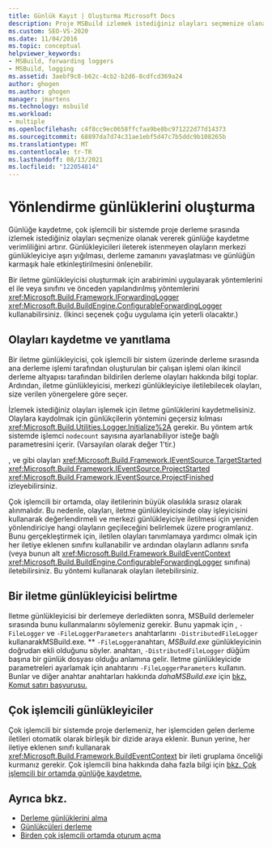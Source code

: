 ```yaml
---
title: Günlük Kayıt | Oluşturma Microsoft Docs
description: Proje MSBuild izlemek istediğiniz olayları seçmenize olanak vererek günlük verimliliğini artırmak için günlük kaydı günlüklerini iletme günlüklerini oluşturun.
ms.custom: SEO-VS-2020
ms.date: 11/04/2016
ms.topic: conceptual
helpviewer_keywords:
- MSBuild, forwarding loggers
- MSBuild, logging
ms.assetid: 3aebf9c8-b62c-4cb2-b2d6-8cdfcd369a24
author: ghogen
ms.author: ghogen
manager: jmartens
ms.technology: msbuild
ms.workload:
- multiple
ms.openlocfilehash: c4f8cc9ec0658ffcfaa9be8bc971222d77d14373
ms.sourcegitcommit: 68897da7d74c31ae1ebf5d47c7b5ddc9b108265b
ms.translationtype: MT
ms.contentlocale: tr-TR
ms.lasthandoff: 08/13/2021
ms.locfileid: "122054814"
---
```

# <a name="create-forwarding-loggers"></a>Yönlendirme günlüklerini oluşturma

Günlüğe kaydetme, çok işlemcili bir sistemde proje derleme sırasında izlemek istediğiniz olayları seçmenize olanak vererek günlüğe kaydetme verimliliğini artırır. Günlükleyicileri ileterek istenmeyen olayların merkezi günlükleyiciye aşırı yığılması, derleme zamanını yavaşlatması ve günlüğün karmaşık hale etkinleştirilmesini önlenebilir.

 Bir iletme günlükleyicisi oluşturmak için arabirimini uygulayarak yöntemlerini el ile veya sınıfını ve önceden yapılandırılmış yöntemlerini <xref:Microsoft.Build.Framework.IForwardingLogger> <xref:Microsoft.Build.BuildEngine.ConfigurableForwardingLogger> kullanabilirsiniz. (İkinci seçenek çoğu uygulama için yeterli olacaktır.)

## <a name="register-events-and-respond-to-them"></a>Olayları kaydetme ve yanıtlama

 Bir iletme günlükleyicisi, çok işlemcili bir sistem üzerinde derleme sırasında ana derleme işlemi tarafından oluşturulan bir çalışan işlemi olan ikincil derleme altyapısı tarafından bildirilen derleme olayları hakkında bilgi toplar. Ardından, iletme günlükleyicisi, merkezi günlükleyiciye iletilebilecek olayları, size verilen yönergelere göre seçer.

 İzlemek istediğiniz olayları işlemek için iletme günlüklerini kaydetmelisiniz. Olaylara kaydolmak için günlükçilerin yöntemini geçersiz kılması <xref:Microsoft.Build.Utilities.Logger.Initialize%2A> gerekir. Bu yöntem artık sistemde işlemci `nodecount` sayısına ayarlanabiliyor isteğe bağlı parametresini içerir. (Varsayılan olarak değer 1'tir.)

 , ve gibi olayları <xref:Microsoft.Build.Framework.IEventSource.TargetStarted> <xref:Microsoft.Build.Framework.IEventSource.ProjectStarted> <xref:Microsoft.Build.Framework.IEventSource.ProjectFinished> izleyebilirsiniz.

 Çok işlemcili bir ortamda, olay iletilerinin büyük olasılıkla sırasız olarak alınmalıdır. Bu nedenle, olayları, iletme günlükleyicisinde olay işleyicisini kullanarak değerlendirmeli ve merkezi günlükleyiciye iletilmesi için yeniden yönlendiriciye hangi olayların geçileceğini belirlemek üzere programlanız. Bunu gerçekleştirmek için, iletilen olayları tanımlamaya yardımcı olmak için her iletiye eklenen sınıfını kullanabilir ve ardından olayların adlarını sınıfa (veya bunun alt <xref:Microsoft.Build.Framework.BuildEventContext> <xref:Microsoft.Build.BuildEngine.ConfigurableForwardingLogger> sınıfına) iletebilirsiniz. Bu yöntemi kullanarak olayları iletebilirsiniz.

## <a name="specify-a-forwarding-logger"></a>Bir iletme günlükleyicisi belirtme

 Iletme günlükleyicisi bir derlemeye derledikten sonra, MSBuild derlemeler sırasında bunu kullanmalarını söylemeniz gerekir. Bunu yapmak için , `-FileLogger` ve `-FileLoggerParameters` anahtarlarını `-DistributedFileLogger` kullanarakMSBuild.exe. ** `-FileLogger`anahtarı, *MSBuild.exe* günlükleyicinin doğrudan ekli olduğunu söyler. anahtarı, `-DistributedFileLogger` düğüm başına bir günlük dosyası olduğu anlamına gelir. Iletme günlükleyicide parametreleri ayarlamak için anahtarını `-FileLoggerParameters` kullanın. Bunlar ve diğer anahtar anahtarları hakkında *dahaMSBuild.exe* için [bkz. Komut satırı başvurusu.](../msbuild/msbuild-command-line-reference.md)

## <a name="multi-processor-aware-loggers"></a>Çok işlemcili günlükleyiciler

 Çok işlemcili bir sistemde proje derlemeniz, her işlemciden gelen derleme iletileri otomatik olarak birleşik bir dizide araya eklenir. Bunun yerine, her iletiye eklenen sınıfı kullanarak <xref:Microsoft.Build.Framework.BuildEventContext> bir ileti gruplama önceliği kurmanız gerekir. Çok işlemcili bina hakkında daha fazla bilgi için [bkz. Çok işlemcili bir ortamda günlüğe kaydetme.](../msbuild/logging-in-a-multi-processor-environment.md)

## <a name="see-also"></a>Ayrıca bkz.

- [Derleme günlüklerini alma](../msbuild/obtaining-build-logs-with-msbuild.md)
- [Günlükçüleri derleme](../msbuild/build-loggers.md)
- [Birden çok işlemcili ortamda oturum açma](../msbuild/logging-in-a-multi-processor-environment.md)